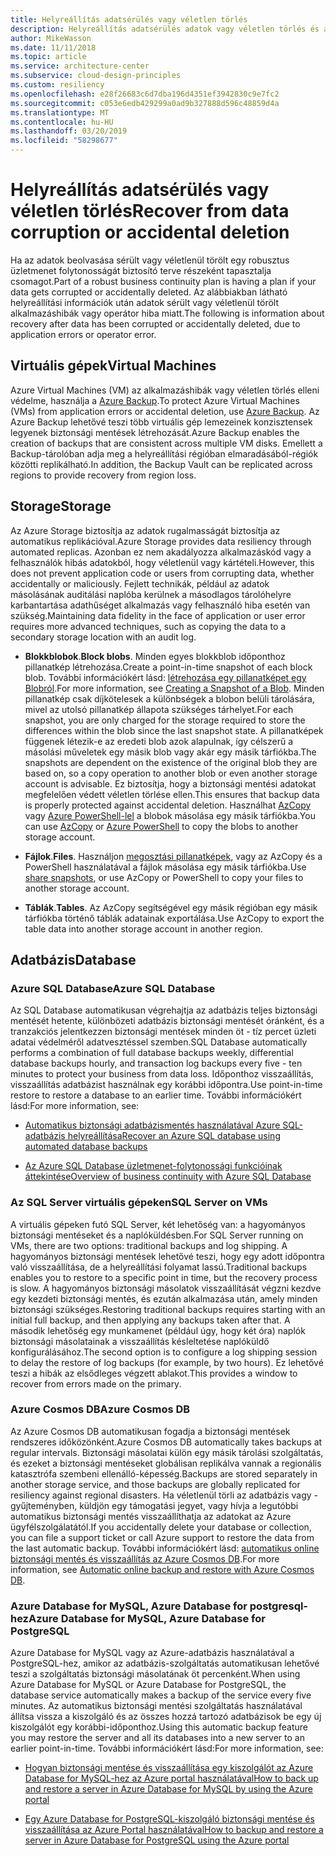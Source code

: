 ```yaml
---
title: Helyreállítás adatsérülés vagy véletlen törlés
description: Helyreállítás adatsérülés adatok vagy véletlen törlés és a tartalék rugalmas, magas rendelkezésre állású, hibatűrő alkalmazások tervezése, valamint a vészhelyreállítási alapos ismerete.
author: MikeWasson
ms.date: 11/11/2018
ms.topic: article
ms.service: architecture-center
ms.subservice: cloud-design-principles
ms.custom: resiliency
ms.openlocfilehash: e28f26683c6d7dba196d4351ef3942830c9e7fc2
ms.sourcegitcommit: c053e6edb429299a0ad9b327888d596c48859d4a
ms.translationtype: MT
ms.contentlocale: hu-HU
ms.lasthandoff: 03/20/2019
ms.locfileid: "58298677"
---
```

# <a name="recover-from-data-corruption-or-accidental-deletion"></a><span data-ttu-id="a4599-103">Helyreállítás adatsérülés vagy véletlen törlés</span><span class="sxs-lookup"><span data-stu-id="a4599-103">Recover from data corruption or accidental deletion</span></span>

<span data-ttu-id="a4599-104">Ha az adatok beolvasása sérült vagy véletlenül törölt egy robusztus üzletmenet folytonosságát biztosító terve részeként tapasztalja csomagot.</span><span class="sxs-lookup"><span data-stu-id="a4599-104">Part of a robust business continuity plan is having a plan if your data gets corrupted or accidentally deleted.</span></span> <span data-ttu-id="a4599-105">Az alábbiakban látható helyreállítási információk után adatok sérült vagy véletlenül törölt alkalmazáshibák vagy operátor hiba miatt.</span><span class="sxs-lookup"><span data-stu-id="a4599-105">The following is information about recovery after data has been corrupted or accidentally deleted, due to application errors or operator error.</span></span>

## <a name="virtual-machines"></a><span data-ttu-id="a4599-106">Virtuális gépek</span><span class="sxs-lookup"><span data-stu-id="a4599-106">Virtual Machines</span></span>

<span data-ttu-id="a4599-107">Azure Virtual Machines (VM) az alkalmazáshibák vagy véletlen törlés elleni védelme, használja a [Azure Backup](/azure/backup/).</span><span class="sxs-lookup"><span data-stu-id="a4599-107">To protect Azure Virtual Machines (VMs) from application errors or accidental deletion, use [Azure Backup](/azure/backup/).</span></span> <span data-ttu-id="a4599-108">Az Azure Backup lehetővé teszi több virtuális gép lemezeinek konzisztensek legyenek biztonsági mentések létrehozását.</span><span class="sxs-lookup"><span data-stu-id="a4599-108">Azure Backup enables the creation of backups that are consistent across multiple VM disks.</span></span> <span data-ttu-id="a4599-109">Emellett a Backup-tárolóban adja meg a helyreállítási régióban elmaradásából-régiók közötti replikálható.</span><span class="sxs-lookup"><span data-stu-id="a4599-109">In addition, the Backup Vault can be replicated across regions to provide recovery from region loss.</span></span>

## <a name="storage"></a><span data-ttu-id="a4599-110">Storage</span><span class="sxs-lookup"><span data-stu-id="a4599-110">Storage</span></span>

<span data-ttu-id="a4599-111">Az Azure Storage biztosítja az adatok rugalmasságát biztosítja az automatikus replikációval.</span><span class="sxs-lookup"><span data-stu-id="a4599-111">Azure Storage provides data resiliency through automated replicas.</span></span> <span data-ttu-id="a4599-112">Azonban ez nem akadályozza alkalmazáskód vagy a felhasználók hibás adatokból, hogy véletlenül vagy kártételi.</span><span class="sxs-lookup"><span data-stu-id="a4599-112">However, this does not prevent application code or users from corrupting data, whether accidentally or maliciously.</span></span> <span data-ttu-id="a4599-113">Fejlett technikák, például az adatok másolásának auditálási naplóba kerülnek a másodlagos tárolóhelyre karbantartása adathűséget alkalmazás vagy felhasználó hiba esetén van szükség.</span><span class="sxs-lookup"><span data-stu-id="a4599-113">Maintaining data fidelity in the face of application or user error requires more advanced techniques, such as copying the data to a secondary storage location with an audit log.</span></span>

- <span data-ttu-id="a4599-114">**Blokkblobok**.</span><span class="sxs-lookup"><span data-stu-id="a4599-114">**Block blobs**.</span></span> <span data-ttu-id="a4599-115">Minden egyes blokkblob időponthoz pillanatkép létrehozása.</span><span class="sxs-lookup"><span data-stu-id="a4599-115">Create a point-in-time snapshot of each block blob.</span></span> <span data-ttu-id="a4599-116">További információkért lásd: [létrehozása egy pillanatképet egy Blobról](/rest/api/storageservices/creating-a-snapshot-of-a-blob).</span><span class="sxs-lookup"><span data-stu-id="a4599-116">For more information, see [Creating a Snapshot of a Blob](/rest/api/storageservices/creating-a-snapshot-of-a-blob).</span></span> <span data-ttu-id="a4599-117">Minden pillanatkép csak díjkötelesek a különbségek a blobon belüli tárolására, mivel az utolsó pillanatkép állapota szükséges tárhelyet.</span><span class="sxs-lookup"><span data-stu-id="a4599-117">For each snapshot, you are only charged for the storage required to store the differences within the blob since the last snapshot state.</span></span> <span data-ttu-id="a4599-118">A pillanatképek függenek létezik-e az eredeti blob azok alapulnak, így célszerű a másolási műveletek egy másik blob vagy akár egy másik tárfiókba.</span><span class="sxs-lookup"><span data-stu-id="a4599-118">The snapshots are dependent on the existence of the original blob they are based on, so a copy operation to another blob or even another storage account is advisable.</span></span> <span data-ttu-id="a4599-119">Ez biztosítja, hogy a biztonsági mentési adatokat megfelelően védett véletlen törlése ellen.</span><span class="sxs-lookup"><span data-stu-id="a4599-119">This ensures that backup data is properly protected against accidental deletion.</span></span> <span data-ttu-id="a4599-120">Használhat [AzCopy](/azure/storage/common/storage-use-azcopy) vagy [Azure PowerShell-lel](/azure/storage/common/storage-powershell-guide-full) a blobok másolása egy másik tárfiókba.</span><span class="sxs-lookup"><span data-stu-id="a4599-120">You can use [AzCopy](/azure/storage/common/storage-use-azcopy) or [Azure PowerShell](/azure/storage/common/storage-powershell-guide-full) to copy the blobs to another storage account.</span></span>

- <span data-ttu-id="a4599-121">**Fájlok**.</span><span class="sxs-lookup"><span data-stu-id="a4599-121">**Files**.</span></span> <span data-ttu-id="a4599-122">Használjon [megosztási pillanatképek](/azure/storage/files/storage-snapshots-files), vagy az AzCopy és a PowerShell használatával a fájlok másolása egy másik tárfiókba.</span><span class="sxs-lookup"><span data-stu-id="a4599-122">Use [share snapshots](/azure/storage/files/storage-snapshots-files), or use AzCopy or PowerShell to copy your files to another storage account.</span></span>

- <span data-ttu-id="a4599-123">**Táblák**.</span><span class="sxs-lookup"><span data-stu-id="a4599-123">**Tables**.</span></span> <span data-ttu-id="a4599-124">Az AzCopy segítségével egy másik régióban egy másik tárfiókba történő táblák adatainak exportálása.</span><span class="sxs-lookup"><span data-stu-id="a4599-124">Use AzCopy to export the table data into another storage account in another region.</span></span>

## <a name="database"></a><span data-ttu-id="a4599-125">Adatbázis</span><span class="sxs-lookup"><span data-stu-id="a4599-125">Database</span></span>

### <a name="azure-sql-database"></a><span data-ttu-id="a4599-126">Azure SQL Database</span><span class="sxs-lookup"><span data-stu-id="a4599-126">Azure SQL Database</span></span>

<span data-ttu-id="a4599-127">Az SQL Database automatikusan végrehajtja az adatbázis teljes biztonsági mentését hetente, különbözeti adatbázis biztonsági mentését óránként, és a tranzakciós jelentkezzen biztonsági mentések minden öt - tíz percet üzleti adatai védelméről adatvesztéssel szemben.</span><span class="sxs-lookup"><span data-stu-id="a4599-127">SQL Database automatically performs a combination of full database backups weekly, differential database backups hourly, and transaction log backups every five - ten minutes to protect your business from data loss.</span></span> <span data-ttu-id="a4599-128">Időponthoz visszaállítás, visszaállítás adatbázist használnak egy korábbi időpontra.</span><span class="sxs-lookup"><span data-stu-id="a4599-128">Use point-in-time restore to restore a database to an earlier time.</span></span> <span data-ttu-id="a4599-129">További információkért lásd:</span><span class="sxs-lookup"><span data-stu-id="a4599-129">For more information, see:</span></span>

- [<span data-ttu-id="a4599-130">Automatikus biztonsági adatbázismentés használatával Azure SQL-adatbázis helyreállítása</span><span class="sxs-lookup"><span data-stu-id="a4599-130">Recover an Azure SQL database using automated database backups</span></span>](/azure/sql-database/sql-database-recovery-using-backups)

- [<span data-ttu-id="a4599-131">Az Azure SQL Database üzletmenet-folytonossági funkcióinak áttekintése</span><span class="sxs-lookup"><span data-stu-id="a4599-131">Overview of business continuity with Azure SQL Database</span></span>](/azure/sql-database/sql-database-business-continuity)

### <a name="sql-server-on-vms"></a><span data-ttu-id="a4599-132">Az SQL Server virtuális gépeken</span><span class="sxs-lookup"><span data-stu-id="a4599-132">SQL Server on VMs</span></span>

<span data-ttu-id="a4599-133">A virtuális gépeken futó SQL Server, két lehetőség van: a hagyományos biztonsági mentéseket és a naplóküldésben.</span><span class="sxs-lookup"><span data-stu-id="a4599-133">For SQL Server running on VMs, there are two options: traditional backups and log shipping.</span></span> <span data-ttu-id="a4599-134">A hagyományos biztonsági mentések lehetővé teszi, hogy egy adott időpontra való visszaállítása, de a helyreállítási folyamat lassú.</span><span class="sxs-lookup"><span data-stu-id="a4599-134">Traditional backups enables you to restore to a specific point in time, but the recovery process is slow.</span></span> <span data-ttu-id="a4599-135">A hagyományos biztonsági másolatok visszaállítását végzni kezdve egy kezdeti biztonsági mentés, és ezután alkalmazása után, amely minden biztonsági szükséges.</span><span class="sxs-lookup"><span data-stu-id="a4599-135">Restoring traditional backups requires starting with an initial full backup, and then applying any backups taken after that.</span></span> <span data-ttu-id="a4599-136">A második lehetőség egy munkamenet (például úgy, hogy két óra) naplók biztonsági másolatainak a visszaállítás késleltetése naplóküldő konfigurálásához.</span><span class="sxs-lookup"><span data-stu-id="a4599-136">The second option is to configure a log shipping session to delay the restore of log backups (for example, by two hours).</span></span> <span data-ttu-id="a4599-137">Ez lehetővé teszi a hibák az elsődleges végzett ablakot.</span><span class="sxs-lookup"><span data-stu-id="a4599-137">This provides a window to recover from errors made on the primary.</span></span>

### <a name="azure-cosmos-db"></a><span data-ttu-id="a4599-138">Azure Cosmos DB</span><span class="sxs-lookup"><span data-stu-id="a4599-138">Azure Cosmos DB</span></span>

<span data-ttu-id="a4599-139">Az Azure Cosmos DB automatikusan fogadja a biztonsági mentések rendszeres időközönként.</span><span class="sxs-lookup"><span data-stu-id="a4599-139">Azure Cosmos DB automatically takes backups at regular intervals.</span></span> <span data-ttu-id="a4599-140">Biztonsági másolatai külön egy másik tárolási szolgáltatás, és ezeket a biztonsági mentéseket globálisan replikálva vannak a regionális katasztrófa szembeni ellenálló-képesség.</span><span class="sxs-lookup"><span data-stu-id="a4599-140">Backups are stored separately in another storage service, and those backups are globally replicated for resiliency against regional disasters.</span></span> <span data-ttu-id="a4599-141">Ha véletlenül törli az adatbázis vagy -gyűjteményben, küldjön egy támogatási jegyet, vagy hívja a legutóbbi automatikus biztonsági mentés visszaállíthatja az adatokat az Azure ügyfélszolgálatától.</span><span class="sxs-lookup"><span data-stu-id="a4599-141">If you accidentally delete your database or collection, you can file a support ticket or call Azure support to restore the data from the last automatic backup.</span></span> <span data-ttu-id="a4599-142">További információkért lásd: [automatikus online biztonsági mentés és visszaállítás az Azure Cosmos DB](/azure/cosmos-db/online-backup-and-restore).</span><span class="sxs-lookup"><span data-stu-id="a4599-142">For more information, see [Automatic online backup and restore with Azure Cosmos DB](/azure/cosmos-db/online-backup-and-restore).</span></span>

### <a name="azure-database-for-mysql-azure-database-for-postgresql"></a><span data-ttu-id="a4599-143">Azure Database for MySQL, Azure Database for postgresql-hez</span><span class="sxs-lookup"><span data-stu-id="a4599-143">Azure Database for MySQL, Azure Database for PostgreSQL</span></span>

<span data-ttu-id="a4599-144">Azure Database for MySQL vagy az Azure-adatbázis használatával a PostgreSQL-hez, amikor az adatbázis-szolgáltatás automatikusan lehetővé teszi a szolgáltatás biztonsági másolatának öt percenként.</span><span class="sxs-lookup"><span data-stu-id="a4599-144">When using Azure Database for MySQL or Azure Database for PostgreSQL, the database service automatically makes a backup of the service every five minutes.</span></span> <span data-ttu-id="a4599-145">Az automatikus biztonsági mentési szolgáltatás használatával állítsa vissza a kiszolgáló és az összes hozzá tartozó adatbázisok be egy új kiszolgálót egy korábbi-időponthoz.</span><span class="sxs-lookup"><span data-stu-id="a4599-145">Using this automatic backup feature you may restore the server and all its databases into a new server to an earlier point-in-time.</span></span> <span data-ttu-id="a4599-146">További információkért lásd:</span><span class="sxs-lookup"><span data-stu-id="a4599-146">For more information, see:</span></span>

- [<span data-ttu-id="a4599-147">Hogyan biztonsági mentése és visszaállítása egy kiszolgálót az Azure Database for MySQL-hez az Azure portal használatával</span><span class="sxs-lookup"><span data-stu-id="a4599-147">How to back up and restore a server in Azure Database for MySQL by using the Azure portal</span></span>](/azure/mysql/howto-restore-server-portal)

- [<span data-ttu-id="a4599-148">Egy Azure Database for PostgreSQL-kiszolgáló biztonsági mentése és visszaállítása az Azure Portal használatával</span><span class="sxs-lookup"><span data-stu-id="a4599-148">How to backup and restore a server in Azure Database for PostgreSQL using the Azure portal</span></span>](/azure/postgresql/howto-restore-server-portal)
